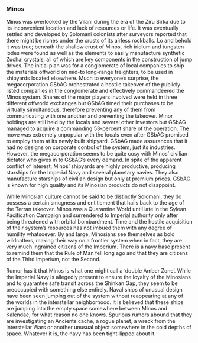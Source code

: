 ### Minos

Minos was overlooked by the Vilani during the era of the Ziru Sirka due to its inconvenient location and lack of resources or life. It was eventually settled and developed by Solomani colonists after surveyors reported that there might be riches under the crusts of its airless rockballs. Lo and behold it was true; beneath the shallow crust of Minos, rich iridium and tungsten lodes were found as well as the elements to easily manufacture synthetic Zuchai crystals, all of which are key components in the construction of jump drives.  The initial plan was for a conglomerate of local companies to ship the materials offworld on mid-to long-range freighters, to be used in shipyards  located elsewhere. Much to everyone’s surprise, the megacorporation GSbAG orchestrated a hostile takeover  of the publicly listed companies in the conglomerate and effectively commandeered the Minos system. Shares of the major players involved were held in three different offworld exchanges but GSbAG timed their purchases to be virtually simultaneous, therefore preventing any of them from communicating with one another and preventing the takeover. Minor holdings are still held by the locals and several other investors but GSbAG managed to acquire a commanding 53-percent share of the operation. The move was extremely unpopular with the locals even after GSbAG promised to employ them at its newly built shipyard. GSbAG made assurances that it had no designs on corporate control of the system, just its industries. However, the megacorporation seems to be quite cosy with Minos’ civilian dictator who gives in to GSbAG’s every demand. In spite of the apparent conflict of interest, Minos’ shipyards are highly productive, producing starships for the Imperial Navy and several planetary navies. They also manufacture starships of civilian design but only at premium prices. GSbAG is known for high quality and its Minosian products do not disappoint.

While Minosian culture cannot be said to be distinctly Solomani, they do possess a certain smugness and entitlement that hails back to the age of the Terran takeover. Minos was a Quarantine World until late in the Sylean Pacification Campaign and surrendered to Imperial authority only after being threatened with orbital bombardment. Time and the hostile acquisition of their system’s resources has not imbued them with any degree of humility whatsoever. By and large, Minosians see themselves as bold wildcatters, making their way on a frontier system when in fact, they are very much ingrained citizens of the Imperium. There is a navy base present to remind them that the Rule of Man fell long ago and that they are citizens of the Third Imperium, not the Second.

Rumor has it that Minos is what one might call a ‘double Amber Zone’. While the Imperial Navy is allegedly present to ensure the loyalty of the Minosians and to guarantee safe transit across the Shinkan Gap, they seem to be preoccupied with something else entirely. Naval ships of unusual design have been seen jumping out of the system without reappearing at any of the worlds in the interstellar neighborhood. It is believed that these ships are jumping into the empty space somewhere between Minos and Kalendae, for what reason no one knows. Spurious rumors abound that they are investigating an Ancients cache, a rogue planet, a wreck from the Interstellar Wars or another unusual object somewhere in the cold depths of space. Whatever it is, the navy has been tight-lipped about it.
